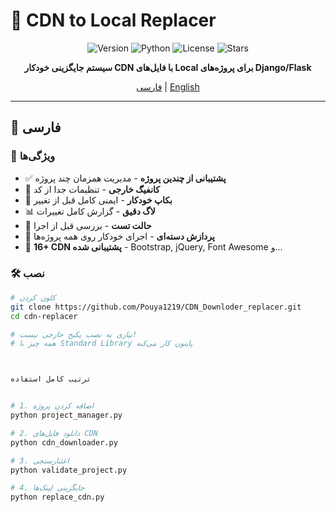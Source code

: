 # 🔄 CDN to Local Replacer

<div align="center">

![Version](https://img.shields.io/badge/version-2.0.0-blue.svg)
![Python](https://img.shields.io/badge/python-3.7+-green.svg)
![License](https://img.shields.io/badge/license-MIT-orange.svg)
![Stars](https://img.shields.io/github/stars/yourusername/cdn-replacer?style=social)

**سیستم جایگزینی خودکار CDN با فایل‌های Local برای پروژه‌های Django/Flask**

[فارسی](#-فارسی) | [English](#-english)

</div>

---

## 📖 فارسی

### 🎯 ویژگی‌ها

- ✅ **پشتیبانی از چندین پروژه** - مدیریت همزمان چند پروژه
- 🔧 **کانفیگ خارجی** - تنظیمات جدا از کد
- 💾 **بکاپ خودکار** - ایمنی کامل قبل از تغییر
- 📊 **لاگ دقیق** - گزارش کامل تغییرات
- 🧪 **حالت تست** - بررسی قبل از اجرا
- 🚀 **پردازش دسته‌ای** - اجرای خودکار روی همه پروژه‌ها
- 🔗 **16+ CDN پشتیبانی شده** - Bootstrap, jQuery, Font Awesome و...

### 🛠 نصب

```bash
# کلون کردن
git clone https://github.com/Pouya1219/CDN_Downloder_replacer.git
cd cdn-replacer

# نیازی به نصب پکیج خارجی نیست!
# همه چیز با Standard Library پایتون کار می‌کنه



ترتیب کامل استفاده


# 1. اضافه کردن پروژه
python project_manager.py

# 2. دانلود فایل‌های CDN
python cdn_downloader.py

# 3. اعتبارسنجی
python validate_project.py

# 4. جایگزینی لینک‌ها
python replace_cdn.py



